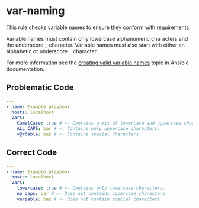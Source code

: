 # var-naming

This rule checks variable names to ensure they conform with requirements.

Variable names must contain only lowercase alphanumeric characters and the underscore `_` character.
Variable names must also start with either an alphabetic or underscore `_` character.

For more information see the [creating valid variable names](https://docs.ansible.com/ansible/latest/user_guide/playbooks_variables.html#creating-valid-variable-names) topic in Ansible documentation.

## Problematic Code

```yaml
---
- name: Example playbook
  hosts: localhost
  vars:
    CamelCase: true # <- Contains a mix of lowercase and uppercase characters.
    ALL_CAPS: bar # <- Contains only uppercase characters.
    v@r!able: baz # <- Contains special characters.
```

## Correct Code

```yaml
---
- name: Example playbook
  hosts: localhost
  vars:
    lowercase: true # <- Contains only lowercase characters.
    no_caps: bar # <- Does not contains uppercase characters.
    variable: baz # <- Does not contain special characters.
```
